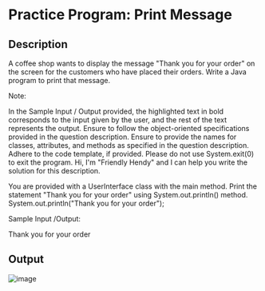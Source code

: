 # Practice Program: Print Message

## Description 

A coffee shop wants to display the message "Thank you for your order" on the screen for the customers who have placed their orders. Write a Java program to print that message.


Note:

In the Sample Input / Output provided, the highlighted text in bold corresponds to the input given by the user, and the rest of the text represents the output.
Ensure to follow the object-oriented specifications provided in the question description.
Ensure to provide the names for classes, attributes, and methods as specified in the question description.
Adhere to the code template, if provided.
Please do not use System.exit(0) to exit the program.
Hi, I'm "Friendly Hendy" and I can help you write the solution for this description.

You are provided with a UserInterface class with the main method. 
Print the statement "Thank you for your order" using System.out.println() method. 
System.out.println("Thank you for your order");

Sample Input /Output:

Thank you for your order

## Output

![image](https://github.com/Tan12d/PWC_Programming_Fundamentals-Java/assets/100254217/f13fd41f-1608-4b1e-9541-9c516c5423ff)
